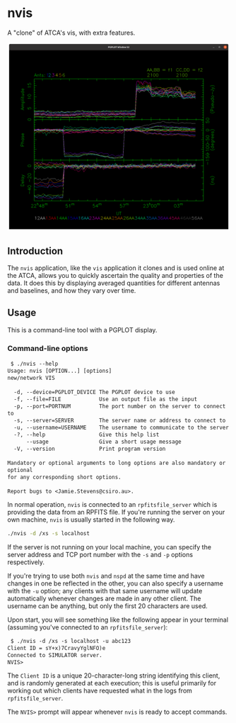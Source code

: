 # nvis
A "clone" of ATCA's vis, with extra features.

![nvis example display](nvis_example.png)

## Introduction

The `nvis` application, like the `vis` application it clones and is used
online at the ATCA, allows you to quickly ascertain the quality and properties
of the data. It does this by displaying averaged quantities for different
antennas and baselines, and how they vary over time.

## Usage

This is a command-line tool with a PGPLOT display.

### Command-line options

```
 $ ./nvis --help
Usage: nvis [OPTION...] [options]
new/network VIS

  -d, --device=PGPLOT_DEVICE The PGPLOT device to use
  -f, --file=FILE            Use an output file as the input
  -p, --port=PORTNUM         The port number on the server to connect to
  -s, --server=SERVER        The server name or address to connect to
  -u, --username=USERNAME    The username to communicate to the server
  -?, --help                 Give this help list
      --usage                Give a short usage message
  -V, --version              Print program version

Mandatory or optional arguments to long options are also mandatory or optional
for any corresponding short options.

Report bugs to <Jamie.Stevens@csiro.au>.
```

In normal operation, `nvis` is connected to an `rpfitsfile_server` which is
providing the data from an RPFITS file. If you're running the server on your
own machine, `nvis` is usually started in the following way.

```bash
./nvis -d /xs -s localhost
```

If the server is not running on your local machine, you can specify the
server address and TCP port number with the `-s` and `-p` options respectively.

If you're trying to use both `nvis` and `nspd` at the same time and have changes
in one be reflected in the other, you can also specify a username with the
`-u` option; any clients with that same username will update automatically
whenever changes are made in any other client. The username can be anything,
but only the first 20 characters are used.

Upon start, you will see something like the following appear in your terminal
(assuming you've connected to an `rpfitsfile_server`):

```
 $ ./nvis -d /xs -s localhost -u abc123
Client ID = sY+x)7CravyYglNFO)e
Connected to SIMULATOR server.
NVIS> 
```

The `Client ID` is a unique 20-character-long string identifying this client,
and is randomly generated at each execution; this is useful primarily for
working out which clients have requested what in the logs from
`rpfitsfile_server`.

The `NVIS>` prompt will appear whenever `nvis` is ready to accept commands.


